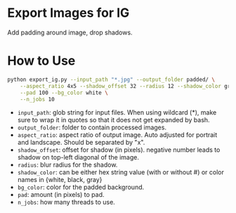 # Export Images for IG

Add padding around image, drop shadows.

# How to Use

```bash
python export_ig.py --input_path "*.jpg" --output_folder padded/ \
    --aspect_ratio 4x5 --shadow_offset 32 --radius 12 --shadow_color gray \
    --pad 100 --bg_color white \
    --n_jobs 10
```

* `input_path`: glob string for input files. When using wildcard (*), make sure to
                wrap it in quotes so that it does not get expanded by bash.
* `output_folder`: folder to contain processed images.
* `aspect_ratio`: aspect ratio of output image. Auto adjusted for portrait and landscape. Should be separated by "x".
* `shadow_offset`: offset for shadow (in pixels). negative number leads to shadow on top-left diagonal of the image.
* `radius`: blur radius for the shadow.
* `shadow_color`: can be either hex string value (with or without #) or color names in {white, black, gray}
* `bg_color`: color for the padded background.
* `pad`: amount (in pixels) to pad.
* `n_jobs`: how many threads to use.

